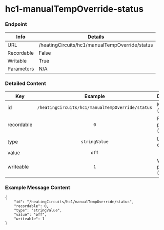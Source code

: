 # hc1-manualTempOverride-status



### Endpoint

| Info  | Details |
| ------------- | ------------- |
| URL   | /heatingCircuits/hc1/manualTempOverride/status   |
| Recordable   | False   |
| Writable   | True   |
| Parameters  | N/A |

### Detailed Content

|  Key  | Example | Description |
| ------------- | :------: | :------------------------------ |
|  id | `/heatingCircuits/hc1/manualTempOverride/status` | Message ID (URL) |
|  recordable | `0` | Recordable parameter (0=No) |
|  type | `stringValue` | Data type of value |
|  value | `off` |  |
|  writeable | `1` | Writable parameter (0=No) |



### Example Message Content
```
{
    "id": "/heatingCircuits/hc1/manualTempOverride/status",
    "recordable": 0,
    "type": "stringValue",
    "value": "off",
    "writeable": 1
}
```
